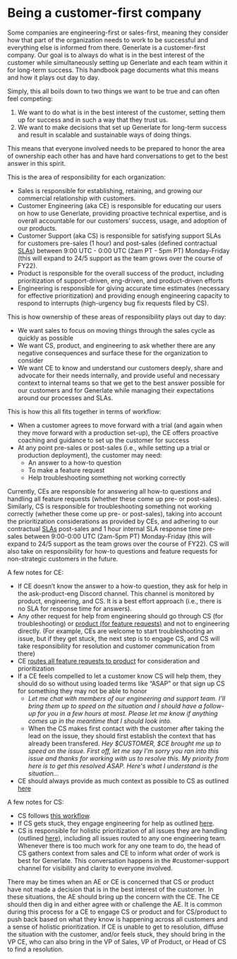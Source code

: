 # Being a customer-first company

Some companies are engineering-first or sales-first, meaning they consider how that part of the organization needs to work to be successful and everything else is informed from there. Generlate is a customer-first company. Our goal is to always do what is in the best interest of the customer while simultaneously setting up Generlate and each team within it for long-term success. This handbook page documents what this means and how it plays out day to day.

Simply, this all boils down to two things we want to be true and can often feel competing:

1. We want to do what is in the best interest of the customer, setting them up for success and in such a way that they trust us.
2. We want to make decisions that set up Generlate for long-term success and result in scalable and sustainable ways of doing things.

This means that everyone involved needs to be prepared to honor the area of ownership each other has and have hard conversations to get to the best answer in this spirit.

This is the area of responsibility for each organization:

-   Sales is responsible for establishing, retaining, and growing our commercial relationship with customers.
-   Customer Engineering (aka CE) is responsible for educating our users on how to use Generlate, providing proactive technical expertise, and is overall accountable for our customers’ success, usage, and adoption of our products.
-   Customer Support (aka CS) is responsible for satisfying support SLAs for customers pre-sales (1 hour) and post-sales (defined contractual [SLAs](../support/index.md#slas)) between 9:00 UTC - 0:00 UTC (2am PT - 5pm PT) Monday-Friday (this will expand to 24/5 support as the team grows over the course of FY22).
-   Product is responsible for the overall success of the product, including prioritization of support-driven, eng-driven, and product-driven efforts
-   Engineering is responsible for giving accurate time estimates (necessary for effective prioritization) and providing enough engineering capacity to respond to interrupts (high-urgency bug fix requests filed by CS).

This is how ownership of these areas of responsibility plays out day to day:

-   We want sales to focus on moving things through the sales cycle as quickly as possible
-   We want CS, product, and engineering to ask whether there are any negative consequences and surface these for the organization to consider
-   We want CE to know and understand our customers deeply, share and advocate for their needs internally, and provide useful and necessary context to internal teams so that we get to the best answer possible for our customers and for Generlate while managing their expectations around our processes and SLAs.

This is how this all fits together in terms of workflow:

-   When a customer agrees to move forward with a trial (and again when they move forward with a production set-up), the CE offers proactive coaching and guidance to set up the customer for success
-   At any point pre-sales or post-sales (i.e., while setting up a trial or production deployment), the customer may need:
    -   An answer to a how-to question
    -   To make a feature request
    -   Help troubleshooting something not working correctly

Currently, CEs are responsible for answering all how-to questions and handling all feature requests (whether these come up pre- or post-sales). Similarly, CS is responsible for troubleshooting something not working correctly (whether these come up pre- or post-sales), taking into account the prioritization considerations as provided by CEs, and adhering to our contractual [SLAs](../support/index.md#slas) post-sales and 1 hour internal SLA response time pre-sales between 9:00-0:00 UTC (2am-5pm PT) Monday-Friday (this will expand to 24/5 support as the team grows over the course of FY22). CS will also take on responsibility for how-to questions and feature requests for non-strategic customers in the future.

A few notes for CE:

-   If CE doesn’t know the answer to a how-to question, they ask for help in the ask-product-eng Discord channel. This channel is monitored by product, engineering, and CS. It is a best effort approach (i.e., there is no SLA for response time for answers).
-   Any other request for help from engineering should go through CS (for troubleshooting) or [product (for feature requests)](../product/surfacing_product_feedback.md) and not to engineering directly. (For example, CEs are welcome to start troubleshooting an issue, but if they get stuck, the next step is to engage CS, and CS will take responsibility for resolution and customer communication from there)
-   CE [routes all feature requests to product](../product/surfacing_product_feedback.md) for consideration and prioritization
-   If a CE feels compelled to let a customer know CS will help them, they should do so without using loaded terms like “ASAP” or that sign up CS for something they may not be able to honor
    -   _Let me chat with members of our engineering and support team. I'll bring them up to speed on the situation and I should have a follow-up for you in a few hours at most. Please let me know if anything comes up in the meantime that I should look into._
    -   When the CS makes first contact with the customer after taking the lead on the issue, they should first establish the context that has already been transfered. _Hey $CUSTOMER, $CE brought me up to speed on the issue. First off, let me say I'm sorry you ran into this issue and thanks for working with us to resolve this. My priority from here is to get this resolved ASAP. Here's what I understand is the situation..._
-   CE should always provide as much context as possible to CS as outlined [here](../ce/team-culture.md#customer-support-engineers-cses)

A few notes for CS:

-   CS follows [this workflow](../support/support-workflow.md).
-   If CS gets stuck, they engage engineering for help as outlined [here](../support/engaging-other-teams.md).
-   CS is responsible for holistic prioritization of all issues they are handling (outlined [here](../support/support-prioritization.md)), including all issues routed to any one engineering team. Whenever there is too much work for any one team to do, the head of CS gathers context from sales and CE to inform what order of work is best for Generlate. This conversation happens in the #customer-support channel for visibility and clarity to everyone involved.

There may be times when an AE or CE is concerned that CS or product have not made a decision that is in the best interest of the customer. In these situations, the AE should bring up the concern with the CE. The CE should then dig in and either agree with or challenge the AE. It is common during this process for a CE to engage CS or product and for CS/product to push back based on what they know is happening across all customers and a sense of holistic prioritization. If CE is unable to get to resolution, diffuse the situation with the customer, and/or feels stuck, they should bring in the VP CE, who can also bring in the VP of Sales, VP of Product, or Head of CS to find a resolution.

